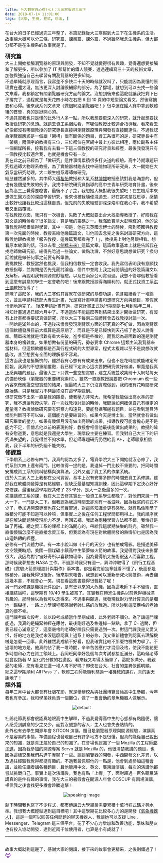 ```yaml
---
title: 台大觀察與心得(七)：大三寒假與大三下
date: 2018-07-14 11:01:00
tags: [大學, 生機, 程式, 想法, ]
---
```


&#x5728;&#x53F0;&#x5927;&#x7684;&#x65E5;&#x5B50;&#x5DF2;&#x7D93;&#x904E;&#x5B8C;&#x4E09;&#x5E74;&#x6574;&#x4E86;&#xFF0C;&#x672C;&#x7BC7;&#x8A18;&#x9304;&#x5F9E;&#x5927;&#x4E09;&#x5BD2;&#x5047;&#x5230;&#x5927;&#x4E09;&#x4E0B;&#x5728;&#x751F;&#x6A5F;&#x7CFB;&#x7684;&#x751F;&#x6D3B;&#x3002;&#x6545;&#x4E8B;&#x7DDA;&#x5927;&#x6982;&#x53EF;&#x4EE5;&#x5206;&#x4E09;&#x689D;&#xFF0C;&#x7814;&#x7A76;&#x7BC7;&#x3001;&#x8AB2;&#x696D;&#x7BC7;&#x3001;&#x8AB2;&#x5916;&#x7BC7;&#xFF0C;&#x4E0D;&#x904E;&#x96D6;&#x7136;&#x6211;&#x5FF5;&#x751F;&#x6A5F;&#x7CFB;&#xFF0C;&#x4F46;&#x5927;&#x90E8;&#x5206;&#x90FD;&#x4E0D;&#x662F;&#x5728;&#x751F;&#x6A5F;&#x7CFB;&#x7684;&#x6545;&#x4E8B;&#x5C31;&#x662F;&#x4E86;&#x3002;
<!-- more --> 
<a name="more"></a>
<span style="font-size: large;"><b>&#x7814;&#x7A76;&#x7BC7;</b></span><br>
&#x5927;&#x4E09;&#x4E0A;&#x958B;&#x59CB;&#x63A5;&#x89F8;&#x700F;&#x89BD;&#x5668;&#x7684;&#x539F;&#x7406;&#x8207;&#x958B;&#x767C;&#xFF0C;&#x4E0D;&#x77E5;&#x4E0D;&#x89BA;&#x5C31;&#x8B8A;&#x5F97;&#x5F88;&#x6709;&#x8208;&#x8DA3;&#xFF0C;&#x89BA;&#x5F97;&#x9084;&#x60F3;&#x8981;&#x63A5;&#x89F8;&#x548C;&#x4E86;&#x89E3;&#x66F4;&#x591A;&#xFF0C;&#x6240;&#x4EE5;&#x53C3;&#x52A0;&#x4E86; IT &#x90A6;&#x5E6B;&#x5FD9;&#x7684;&#x9435;&#x4EBA;&#x7AF6;&#x8CFD;&#xFF0C;&#x900F;&#x904E;&#x9023;&#x7E8C;&#x5BEB;&#x4E09;&#x5341;&#x5929;&#x7684;&#x6280;&#x8853;&#x6587;&#x7AE0;&#xFF0C;&#x52A0;&#x5F37;&#x8207;&#x5F37;&#x8FEB;&#x81EA;&#x5DF1;&#x53BB;&#x5B78;&#x7FD2;&#x6709;&#x95DC;&#x700F;&#x89BD;&#x5668;&#x7684;&#x66F4;&#x591A;&#x77E5;&#x8B58;&#x3002;<br>
&#x4E0D;&#x904E;&#x55AE;&#x7D14;&#x5C31;&#x539F;&#x7406;&#x800C;&#x8A00;&#xFF0C;&#x6211;&#x5BEB;&#x5DEE;&#x4E0D;&#x591A;&#x5FEB;&#x4E8C;&#x5341;&#x5929;&#x7684;&#x6642;&#x5019;&#x5C31;&#x6C92;&#x6599;&#x4E86;&#xFF0C;&#x53EA;&#x80FD;&#x8AAA;&#x56E0;&#x70BA;&#x6211;&#x61C2;&#x7684;&#x539F;&#x7406;&#x5BE6;&#x5728;&#x9084;&#x592A;&#x6DFA;&#xFF0C;&#x7121;&#x6CD5;&#x66F4;&#x6DF1;&#x5165;&#x8A0E;&#x8AD6;&#x5F88;&#x7D30;&#x7BC0;&#x7684;&#x90E8;&#x5206;&#x3002;&#x70BA;&#x4E86;&#x6490;&#x5834;&#xFF0C;&#x5C31;&#x60F3;&#x5230;&#x53EF;&#x4EE5;&#x53BB;&#x627E;&#x4E00;&#x4E9B;&#x8AD6;&#x6587;&#x4F86;&#x770B;&#xFF0C;&#x6211;&#x90FD;&#x9396;&#x5B9A;&#x6709;&#x95DC;&#x700F;&#x89BD;&#x5668;&#x7814;&#x7A76;&#x65B9;&#x9762;&#x7684;&#x8AD6;&#x6587;&#x3002;&#x6C92;&#x60F3;&#x5230;&#x5F8C;&#x4F86;&#x4E5F;&#x9019;&#x9EBC;&#x5C31;&#x8B93;&#x6211;&#x628A;&#x5269;&#x4E0B;&#x65E5;&#x5B50;&#x6490;&#x5B8C;&#x4E86;&#xFF0C;&#x904E;&#x7A0B;&#x5C31;&#x662F;&#x6BCF;&#x5929;&#x82B1;&#x56DB;&#x5C0F;&#x6642;&#x5DE6;&#x53F3;&#x628A; 6 &#x5230; 10 &#x9801;&#x7684;&#x4E2D;&#x77ED;&#x578B;&#x8AD6;&#x6587;&#x770B;&#x6587;&#xFF0C;&#x7136;&#x5F8C;&#x5BEB;&#x6458;&#x8981;&#x548C;&#x5FC3;&#x5F97;&#x3002;&#x5F8C;&#x4F86;&#x6211;&#x7CFB;&#x5217;&#x6587;&#x7AE0;&#x4F86;&#x300A;&#x505A;&#x500B;&#x7DB2;&#x8DEF;&#x700F;&#x89BD;&#x5668;&#x5427;&#xFF01;&#x300B;&#x5F88;&#x5E78;&#x904B;&#x5728;&#x9435;&#x4EBA;&#x8CFD;&#x4E2D;&#x62FF;&#x5230;&#x8EDF;&#x9AD4;&#x7D44;&#x7684;&#x9996;&#x734E;&#xFF0C;&#x771F;&#x7684;&#x662F;&#x633A;&#x958B;&#x5FC3;&#x7684;&#x3002;<br>
&#x4E0D;&#x904E;&#x5176;&#x5BE6;&#x6211;&#x4E5F;&#x53EA;&#x662F;&#x61C2;&#x7684;&#x6BD4;&#x5916;&#x884C;&#x4EBA;&#x591A;&#x4E00;&#x9EDE;&#x3002;&#x6240;&#x4EE5;&#x6211;&#x60F3;&#x8981;&#x66F4;&#x6DF1;&#x5165;&#x7684;&#x7814;&#x7A76;&#xFF0C;&#x5C31;&#x5347;&#x8D77;&#x60F3;&#x8981;&#x627E;&#x6559;&#x6388;&#x505A;&#x7814;&#x7A76;&#x7684;&#x5FF5;&#x982D;&#x3002;&#x5C31;&#x8DD1;&#x53BB;&#x8CC7;&#x5DE5;&#x7CFB;&#x7DB2;&#x7AD9;&#x770B;&#xFF0C;&#x6709;&#x54EA;&#x500B;&#x6559;&#x6388;&#x6BD4;&#x8F03;&#x9069;&#x5408;&#x6307;&#x5C0E;&#x6211;&#xFF0C;&#x770B;&#x4F86;&#x770B;&#x53BB;&#x597D;&#x50CF;&#x90FD;&#x6C92;&#x6709;&#x54EA;&#x500B;&#x6559;&#x6388;&#x7684;&#x7814;&#x7A76;&#x5C08;&#x9577;&#x76F4;&#x63A5;&#x8207;&#x700F;&#x89BD;&#x5668;&#x539F;&#x7406;&#x8207;&#x958B;&#x767C;&#x6709;&#x76F4;&#x63A5;&#x95DC;&#x9023;&#x6027;&#x3002;&#x4E0D;&#x904E;&#x6211;&#x8A8D;&#x70BA;&#x700F;&#x89BD;&#x5668;&#x61C9;&#x8A72;&#x662F;&#x4E00;&#x500B;&#x8DDF;&#x300C;&#x67B6;&#x69CB;&#x300D;&#x5F88;&#x6709;&#x95DC;&#x4FC2;&#x7684;&#x984C;&#x76EE;&#xFF0C;&#x8CC7;&#x5DE5;&#x7CFB;&#x5F88;&#x5DE7;&#x7684;&#x662F;&#xFF0C;&#x7814;&#x7A76;&#x5C08;&#x9577;&#x4E2D;&#x6709;&#x300C;&#x67B6;&#x69CB;&#x300D;&#x5169;&#x500B;&#x5B57;&#x7684;&#x6559;&#x6388;&#x6709;&#x4E09;&#x4F4D;&#xFF0C;&#x4E09;&#x4F4D;&#x90FD;&#x4F4D;&#x5728;&#x5B98;&#x7DB2;&#x4E2D;&#x6700;&#x4E0A;&#x65B9;&#x5F7C;&#x6B64;&#x76F8;&#x9023;&#xFF0C;&#x5169;&#x4F4D;&#x526F;&#x7CFB;&#x4E3B;&#x4EFB;&#x4E00;&#x500B;&#x7DB2;&#x5A92;&#x6240;&#x9577;&#xFF0C;&#x63A5;&#x8457;&#x6211;&#x6709;&#x53BB;&#x770B;&#x4E00;&#x4E0B;&#x9019;&#x4E09;&#x500B;&#x6559;&#x6388;&#x7684;&#x7814;&#x7A76;&#x80CC;&#x666F;&#x548C;&#x7D93;&#x6B77;&#xFF0C;&#x6700;&#x5F8C;&#x6211;&#x767C;&#x73FE;&#x53EA;&#x6709;&#x4E00;&#x500B;&#x6559;&#x6388;&#x6BD4;&#x8F03;&#x9069;&#x5408;&#x6211;&#xFF0C;&#x4E5F;&#x5C31;&#x662F;&#x6A5F;&#x6703;&#x53EA;&#x6709;&#x4E00;&#x6B21;&#x3002;<br>
&#x6211;&#x5728;&#x6B64;&#x4E4B;&#x524D;&#x5DF2;&#x7D93;&#x70BA;&#x4E86;&#x300C;&#x505A;&#x7814;&#x7A76;&#x300D;&#x9019;&#x4EF6;&#x4E8B;&#x60C5;&#x7D2F;&#x7A4D;&#x5F88;&#x591A;&#x6253;&#x4EA4;&#x9053;&#x7684;&#x7D93;&#x9A57;&#x3002;&#x9AD8;&#x4E2D;&#x6642;&#x671F;&#x5C08;&#x984C;&#x7814;&#x7A76;&#x627E;&#x904E;&#x5E2B;&#x5927;&#x7269;&#x7406;&#x7CFB;&#x6559;&#x6388;&#xFF0C;&#x70BA;&#x4E86;&#x5BE6;&#x9A57;&#x5668;&#x6750;&#x8DD1;&#x53BB;&#x627E;&#x4E2D;&#x7814;&#x9662;&#x7269;&#x7406;&#x6240;&#x7814;&#x7A76;&#x54E1;&#xFF0C;&#x5927;&#x4E00;&#x958B;&#x59CB;&#x5728;&#x5927;&#x6C23;&#x7CFB;&#x7576;&#x7814;&#x7A76;&#x52A9;&#x7406;&#xFF0C;&#x5927;&#x4E8C;&#x8DDF;&#x751F;&#x6A5F;&#x7CFB;&#x5C0E;&#x5E2B;&#x505A;&#x7814;&#x7A76;&#x3002;<br>
&#x7D93;&#x6B77;&#x96D6;&#x7136;&#x6EFF;&#x591A;&#x7684;&#xFF0C;&#x5176;&#x4E2D;&#x5E2B;&#x5927;<u>&#x5085;&#x7956;&#x6021;</u>&#x6559;&#x6388;&#x548C;&#x5927;&#x6C23;&#x7CFB;<u>&#x6797;&#x535A;&#x96C4;</u>&#x6559;&#x6388;&#x61C9;&#x8A72;&#x5C0D;&#x6211;&#x662F;&#x6EFF;&#x610F;&#x7684;&#xFF0C;&#x4F46;&#x4E5F;&#x6709;&#x5E7E;&#x500B;&#x662F;&#x5931;&#x6557;&#x7684;&#x4F8B;&#x5B50;&#x3002;&#x6211;&#x627E;&#x4E2D;&#x7814;&#x9662;&#x7814;&#x7A76;&#x54E1;&#x6307;&#x5C0E;&#x7684;&#x9AD8;&#x4E2D;&#x751F;&#x9752;&#x5E74;&#x7814;&#x7A76;&#x57F9;&#x80B2;&#x8A08;&#x756B;&#xFF0C;&#x5F8C;&#x4F86;&#x56E0;&#x70BA;&#x9AD8;&#x4E09;&#x4E0A;&#x89BA;&#x5F97;&#x8981;&#x5538;&#x66F8;&#xFF0C;&#x6700;&#x5F8C;&#x4E0D;&#x4E86;&#x4E86;&#x4E4B;&#xFF0C;&#x6211;&#x60F3;&#x5979;&#x5927;&#x6982;&#x5C0D;&#x6211;&#x5F88;&#x5931;&#x671B;&#x5427;&#xFF01;&#x5728;&#x751F;&#x6A5F;&#x7CFB;&#x672C;&#x4F86;&#x60F3;&#x505A;&#x751F;&#x91AB;&#x65B9;&#x9762;&#x7684;&#x6DF1;&#x5EA6;&#x5B78;&#x7FD2;&#x7814;&#x7A76;&#xFF0C;&#x5F8C;&#x4F86;&#x4E5F;&#x88AB;&#x6211;&#x96A8;&#x4FBF;&#x6DF7;&#x904E;&#x53BB;&#xFF0C;&#x597D;&#x5728;&#x7576;&#x521D;&#x662F;&#x627E;&#x73ED;&#x5C0E;&#xFF0C;&#x611F;&#x60C5;&#x6BD4;&#x8F03;&#x597D;&#x4E5F;&#x8B93;&#x6211;&#x6BD4;&#x8F03;&#x6C92;&#x9019;&#x6A23;&#x81EA;&#x8CAC;&#x3002;&#x4F46;&#x5148;&#x524D;&#x7684;&#x5931;&#x6557;&#x7D93;&#x9A57;&#x537B;&#x6DF1;&#x6DF1;&#x70D9;&#x5370;&#x5728;&#x6211;&#x5FC3;&#x4E2D;&#xFF0C;&#x6211;&#x4E0D;&#x5E0C;&#x671B;&#x6211;&#x53C8;&#x91CD;&#x8E48;&#x8986;&#x5FB9;&#x3002;<br>
&#x5728;&#x627E;&#x6559;&#x6388;&#x65B9;&#x9762;&#xFF0C;&#x6211;&#x53EA;&#x6709;&#x4E00;&#x6B21;&#x6A5F;&#x6703;&#xFF0C;&#x5931;&#x6557;&#x4E86;&#x5927;&#x6982;&#x5C31;&#x8981;&#x51FA;&#x53F0;&#x5927;&#x627E;&#x6307;&#x5C0E;&#x6559;&#x6388;&#x4E86;&#x3002;&#x597D;&#x96AA;&#x6211;&#x5728;&#x5BEB;&#x6587;&#x7AE0;&#x7684;&#x6642;&#x5019;&#x770B;&#x4E86;&#x5F88;&#x591A;&#x8AD6;&#x6587;&#xFF0C;&#x7B97;&#x662F;&#x6211;&#x7684;&#x7C4C;&#x78BC;&#x4E4B;&#x4E00;&#x3002;&#x6211;&#x6EFF;&#x6B23;&#x8CDE;&#x6E05;&#x5927;<u>&#x5F6D;&#x660E;&#x8F1D;</u>&#x7684;&#xFF0C;&#x4ED6;&#x7684;&#x6545;&#x4E8B;&#x6211;&#x89BA;&#x5F97;&#x90FD;&#x5F88;&#x503C;&#x5F97;&#x5B78;&#x7FD2;&#xFF0C;&#x5176;&#x4E2D;&#x4E00;&#x9805;&#x662F;&#xFF0C;&#x4ED6;&#x5728;&#x53BB;&#x82F1;&#x570B;&#x5FF5;&#x535A;&#x58EB;&#x7684;&#x6642;&#x5019;&#xFF0C;&#x98DB;&#x5230;&#x82F1;&#x570B;&#x8207;&#x6559;&#x6388;&#x7B2C;&#x4E00;&#x6B21;&#x898B;&#x9762;&#x7684;&#x6642;&#x5019;&#xFF0C;&#x6559;&#x6388;&#x4E1F;&#x7D66;&#x4ED6;&#x5E7E;&#x7BC7;&#x8AD6;&#x6587;&#xFF0C;&#x53EB;&#x4ED6;&#x56DE;&#x53BB;&#x5FF5;&#x5B8C;&#x4E4B;&#x5F8C;&#x4F86;&#x8A0E;&#x8AD6;&#x7814;&#x7A76;&#x65B9;&#x5411;&#xFF0C;&#x9019;&#x6642;&#x5019;&#x4ED6;&#x8DDF;&#x6559;&#x6388;&#x8AAA;&#x300C;&#x5831;&#x544A;&#x6559;&#x6388;&#xFF0C;&#x9019;&#x5E7E;&#x7BC7;&#x6211;&#x90FD;&#x770B;&#x5B8C;&#x4E86;&#xFF01;&#x300D;&#xFF0C;&#x6559;&#x6388;&#x99AC;&#x4E0A;&#x5C0D;&#x4ED6;&#x53E6;&#x773C;&#x76F8;&#x770B;&#x3002;&#x60F3;&#x770B;&#x539F;&#x672C;&#x6545;&#x4E8B;&#x7684;&#x8A71;&#xFF0C;&#x53EF;&#x4EE5;&#x53BB;&#x770B;<a href="https://mhperng.blogspot.com/2011/07/blog-post_22.html" target="_blank">&#x3008;&#x528D;&#x6A4B;&#x53BB;&#x4F86;&#x3009;</a>&#x9019;&#x7BC7;&#x6587;&#x7AE0;&#x3002;&#x9019;&#x7BC7;&#x6545;&#x4E8B;&#x57FA;&#x672C;&#x4E0A;&#x5C31;&#x662F;&#x544A;&#x8A34;&#x6211;&#x5728;&#x627E;&#x8001;&#x5E2B;&#x505A;&#x7814;&#x7A76;&#x524D;&#xFF0C;&#x7E3D;&#x5F97;&#x5148;&#x5538;&#x904E;&#x4E00;&#x4E9B;&#x8AD6;&#x6587;&#x3001;&#x505A;&#x9EDE;&#x529F;&#x8AB2;&#xFF0C;&#x4E0D;&#x7136;&#x597D;&#x610F;&#x601D;&#x8AAA;&#x60F3;&#x505A;&#x7814;&#x7A76;&#xFF1F;&#x63DB;&#x53E5;&#x8A71;&#x8AAA;&#x5C31;&#x662F;&#x505A;&#x4EFB;&#x4F55;&#x4E8B;&#x4E4B;&#x524D;&#x8981;&#x6709;&#x6240;&#x6E96;&#x5099;&#x3002;<br>
&#x6211;&#x6311;&#x6559;&#x6388;&#xFF0C;&#x6559;&#x6388;&#x7576;&#x7136;&#x4E5F;&#x6311;&#x6211;&#xFF0C;&#x4F46;&#x6211;&#x76F8;&#x4FE1;&#x6559;&#x6388;&#x4E00;&#x5B9A;&#x6703;&#x6536;&#x6211;&#x3002;&#x6211;&#x5148;&#x5BEB;&#x4FE1;&#x8868;&#x660E;&#x6211;&#x6709;&#x610F;&#x9858;&#x627E;&#x6559;&#x6388;&#x6307;&#x5C0E;&#xFF0C;&#x4E26;&#x8A62;&#x554F;&#x662F;&#x5426;&#x5148;&#x898B;&#x9762;&#x8A0E;&#x8AD6;&#x904E;&#xFF0C;&#x4FE1;&#x4EF6;&#x4E2D;&#x4E26;&#x9644;&#x4E0A;&#x6211;&#x4E4B;&#x524D;&#x95B1;&#x8B80;&#x904E;&#x7684;&#x597D;&#x5E7E;&#x7BC7;&#x8AD6;&#x6587;&#x4EE5;&#x53CA;&#x89E3;&#x6790;&#xFF0C;&#x518D;&#x8AAA;&#x660E;&#x6211;&#x6709;&#x958B;&#x6E90;&#x8CA2;&#x737B;&#x7D93;&#x9A57;&#xFF0C;&#x4EE5;&#x53CA;&#x5728;&#x5169;&#x5BB6;&#x516C;&#x53F8;&#x5BE6;&#x7FD2;&#x904E;&#x3002;&#x6211;&#x60F3;&#x4E0D;&#x7BA1;&#x54EA;&#x500B;&#x6559;&#x6388;&#x770B;&#x5230;&#x9019;&#x9EBC;&#x6709;&#x8AA0;&#x610F;&#x7684;&#x5B78;&#x751F;&#x4E00;&#x5B9A;&#x6703;&#x6536;&#x7684;&#x5427;&#xFF01;&#x5F8C;&#x4F86;&#x8DDF;&#x6559;&#x6388;&#x8AC7;&#x5F97;&#x6EFF;&#x9806;&#x5229;&#x7684;&#xFF0C;&#x5C31;&#x6B63;&#x5F0F;&#x627E;&#x8CC7;&#x5DE5;&#x7CFB;<a href="https://www.facebook.com/shihhaohung" target="_blank"><u>&#x6D2A;&#x58EB;&#x705D;</u></a>&#x6559;&#x6388;&#x6307;&#x5C0E;&#x4E86;&#xFF01;<br>
&#x92EA;&#x9673;&#x4E86;&#x9019;&#x9EBC;&#x591A;&#xFF0C;&#x6211;&#x7684;&#x5927;&#x4E09;&#x5BD2;&#x5047;&#x5176;&#x5BE6;&#x5C31;&#x5728;&#x505A;&#x7814;&#x7A76;&#x7684;&#x57FA;&#x790E;&#x529F;&#x8AB2;&#xFF0C;&#x5305;&#x542B;&#x7E7C;&#x7E8C;&#x770B;&#x4E86;&#x4E00;&#x5806;&#x8AD6;&#x6587;&#xFF0C;&#x4E26;&#x4E14;&#x7533;&#x8ACB;&#x79D1;&#x6280;&#x90E8;&#x5927;&#x5C08;&#x751F;&#x8A08;&#x756B;&#xFF0C;&#x5149;&#x662F;&#x5BEB;&#x8A08;&#x756B;&#x7533;&#x8ACB;&#x66F8;&#x548C;&#x60F3;&#x7814;&#x7A76;&#x65B9;&#x5411;&#x8207;&#x984C;&#x76EE;&#xFF0C;&#x5BD2;&#x5047;&#x5C31;&#x6084;&#x6084;&#x5730;&#x904E;&#x5B8C;&#x4E86;&#x3002; &#x5F8C;&#x4F86;&#x7533;&#x8ACB;&#x8A08;&#x756B;&#x6709;&#x904E;&#xFF0C;&#x7814;&#x7A76;&#x8A08;&#x756B;&#x6B63;&#x5F0F;&#x57F7;&#x884C;&#x671F;&#x9593;&#x662F;&#x4E03;&#x6708;&#x5230;&#x9694;&#x5E74;&#x4E8C;&#x6708;&#xFF0C;&#x5F97;&#x77E5;&#x8A08;&#x756B;&#x901A;&#x904E;&#x5DF2;&#x7D93;&#x516D;&#x6708;&#x4E2D;&#x4E86;&#x3002;&#x4E0D;&#x904E;&#x7576;&#x7136;&#x4E0D;&#x80FD;&#x9019;&#x9EBC;&#x7B49;&#x5230;&#x7D50;&#x679C;&#x51FA;&#x4F86;&#x624D;&#x958B;&#x59CB;&#x505A;&#x7814;&#x7A76;&#xFF0C;&#x6709;&#x6C92;&#x6709;&#x4E0A;&#x8A08;&#x756B;&#x90FD;&#x5F97;&#x8981;&#x8A8D;&#x771F;&#x505A;&#x7814;&#x7A76;&#xFF0C;&#x6240;&#x4EE5;&#x5927;&#x4E09;&#x4E0B;&#x6BCF;&#x5169;&#x4E09;&#x500B;&#x79AE;&#x62DC;&#x6703;&#x53BB;&#x627E;&#x6559;&#x6388;&#x8A0E;&#x8AD6;&#x4E00;&#x6B21;&#x3002;<br>
&#x4E00;&#x958B;&#x59CB;&#x662F;&#x6EFF;&#x71B1;&#x8840;&#x7684;&#xFF0C;&#x4E0D;&#x904E;&#x5F8C;&#x4F86;&#x6162;&#x6162;&#x767C;&#x73FE;&#x700F;&#x89BD;&#x5668;&#x65B9;&#x9762;&#x7684;&#x7814;&#x7A76;&#x771F;&#x7684;&#x4E0D;&#x597D;&#x505A;&#xFF0C;&#x56E0;&#x70BA;&#x700F;&#x89BD;&#x5668;&#x9019;&#x500B;&#x8EDF;&#x9AD4;&#x767C;&#x5C55;&#x76EE;&#x524D;&#x5927;&#x6982;&#x7B97;&#x662F;&#x9AD8;&#x539F;&#x671F;&#x4E86;&#xFF0C;&#x800C;&#x4E14;&#x662F;&#x4E0D;&#x662F;&#x5DF2;&#x7D93;&#x5FEB;&#x5230;&#x5929;&#x82B1;&#x677F;&#x4E86;&#x4E5F;&#x6C92;&#x4EBA;&#x8AAA;&#x5F97;&#x6E96;&#x3002;&#x7C21;&#x55AE;&#x4F86;&#x8AAA;&#x5C31;&#x662F;&#x5F88;&#x96E3;&#x6709;&#x91CD;&#x5927;&#x7A81;&#x7834;&#xFF0C;&#x9032;&#x6B65;&#x90FD;&#x662F;&#x4E9B;&#x5FAE;&#x7684;&#x3002;&#x800C;&#x6211;&#x8A8D;&#x70BA;&#x6700;&#x56F0;&#x96E3;&#x7684;&#x9084;&#x662F;&#x700F;&#x89BD;&#x5668;&#x672C;&#x8EAB;&#x7684;&#x8907;&#x96DC;&#x5EA6;&#xFF0C;&#x5982;&#x679C;&#x60F3;&#x505A;&#x6709;&#x4EFD;&#x91CF;&#x7684;&#x7814;&#x7A76;&#xFF0C;&#x52E2;&#x5FC5;&#x8981;&#x62FF; Chrome &#x9019;&#x985E;&#x4E3B;&#x6D41;&#x700F;&#x89BD;&#x5668;&#x4F86;&#x7576;&#x6750;&#x6599;&#xFF0C;&#x4F46;&#x9019;&#x985E;&#x8EDF;&#x9AD4;&#x90FD;&#x662F;&#x767E;&#x842C;&#x884C;&#x7A0B;&#x5F0F;&#x78BC;&#x7684;&#x5927;&#x578B;&#x5C08;&#x6848;&#xFF0C;&#x7A0B;&#x5F0F;&#x592A;&#x8907;&#x96DC;&#x4EE5;&#x81F3;&#x4E0D;&#x662F;&#x8AAA;&#x60F3;&#x6539;&#x5C31;&#x80FD;&#x6539;&#xFF0C;&#x751A;&#x81F3;&#x60F3;&#x8981;&#x6709;&#x5168;&#x9762;&#x7684;&#x7406;&#x89E3;&#x90FD;&#x4E0D;&#x5BB9;&#x6613;&#x3002;<br>
&#x9019;&#x65B9;&#x9762;&#x6211;&#x4E5F;&#x662F;&#x633A;&#x615A;&#x6127;&#x7684;&#xFF0C;&#x96D6;&#x7136;&#x6211;&#x6709;&#x5FC3;&#x60F3;&#x6709;&#x6709;&#x6210;&#x679C;&#x51FA;&#x4F86;&#xFF0C;&#x4F46;&#x4E5F;&#x4E0D;&#x662F;&#x82B1;&#x6642;&#x9593;&#x5C31;&#x80FD;&#x78BA;&#x5B9A;&#x6709;&#x56DE;&#x5831;&#x3002;&#x6211;&#x771F;&#x7684;&#x4E0D;&#x60F3;&#x91CD;&#x8E48;&#x8986;&#x5FB9;&#xFF0C;&#x6211;&#x5DF2;&#x7D93;&#x4E0B;&#x5B9A;&#x6C7A;&#x5FC3;&#x9019;&#x6B21;&#x8981;&#x628A;&#x7814;&#x7A76;&#x505A;&#x597D;&#x505A;&#x6EFF;&#xFF0C;&#x7562;&#x7ADF;&#x662F;&#x6211;&#x771F;&#x6B63;&#x611F;&#x8208;&#x8DA3;&#x7684;&#x984C;&#x76EE;&#x3002;&#x6700;&#x5F8C;&#x5927;&#x4E09;&#x4E0B;&#x53EA;&#x505A;&#x4E00;&#x4E9B;&#x7A7A;&#x60F3;&#x5BE6;&#x9A57;&#xFF0C;&#x5EFA;&#x7ACB;&#x7CFB;&#x7D71;&#x4E26;&#x6536;&#x96C6;&#x524D;&#x5341;&#x5927;&#x7DB2;&#x7AD9;&#x6BCF;&#x5929;&#x7684;&#x5099;&#x4EFD;&#x6620;&#x50CF;&#xFF08;&#x700F;&#x89BD;&#x5668;&#x7684;&#x91CD;&#x8981;&#x7814;&#x7A76;&#x7D20;&#x6750;&#xFF09;&#x3002;&#x96D6;&#x7136;&#x4E00;&#x76F4;&#x8DDF;&#x6559;&#x6388;&#x8AAA;&#x8981;&#x628A; Chromium &#x6539;&#x4E00;&#x4E9B;&#x5167;&#x5BB9;&#x4F86;&#x505A;&#x61C9;&#x8B49;&#x7A7A;&#x60F3;&#x5BE6;&#x9A57;&#x7684;&#x7D50;&#x679C;&#xFF0C;&#x4F46;&#x6700;&#x7D42;&#x5927;&#x4E09;&#x4E0B;&#x4ECD;&#x6C92;&#x5BE6;&#x969B;&#x505A;&#x5230;&#xFF0C;&#x6211;&#x7684;&#x78BA;&#x6709;&#x82B1;&#x6642;&#x9593;&#x7814;&#x7A76;&#x539F;&#x59CB;&#x78BC;&#xFF0C;&#x53EA;&#x662F;&#x6211;&#x5BE6;&#x529B;&#x4E0D;&#x5920;&#x6700;&#x7D42;&#x6C92;&#x5728;&#x9019;&#x5B78;&#x671F;&#x505A;&#x5230;&#x3002;<br>
&#x4F46;&#x7814;&#x7A76;&#x505A;&#x4E0D;&#x51FA;&#x4F86;&#x4E00;&#x76F4;&#x662F;&#x6211;&#x7684;&#x96B1;&#x6182;&#xFF0C;&#x4F7F;&#x6211;&#x58D3;&#x529B;&#x975E;&#x5E38;&#x5927;&#x3002;&#x6211;&#x5E0C;&#x671B;&#x6211;&#x80FD;&#x505A;&#x51FA;&#x9AD8;&#x6C34;&#x6E96;&#x7684;&#x7814;&#x7A76;&#xFF0C;&#x6211;&#x4E0D;&#x60F3;&#x8B93;&#x6559;&#x6388;&#x5931;&#x671B;&#x3002;&#x5728;&#x4E00;&#x6B21;&#x627E;&#x6559;&#x6388;&#x8A0E;&#x8AD6;&#x7684;&#x6642;&#x5019;&#xFF0C;&#x6211;&#x554F;&#x8AAA;&#x5982;&#x4F55;&#x78BA;&#x4FDD;&#x81EA;&#x5DF1;&#x6709;&#x7A69;&#x5B9A;&#x7684;&#x7522;&#x91CF;&#x5462;&#xFF1F;&#x6559;&#x6388;&#x8AAA;&#x505A;&#x7814;&#x7A76;&#x8981;&#x6709;&#x6D1E;&#x5BDF;&#x529B;&#x548C;&#x9060;&#x898B;&#xFF0C;&#x8981;&#x80FD;&#x767C;&#x6398;&#x54EA;&#x908A;&#x6709;&#x984C;&#x76EE;&#xFF0C;&#x4E26;&#x5728;&#x770B;&#x5230;&#x984C;&#x76EE;&#x6642;&#x5019;&#x80FD;&#x5224;&#x65B7;&#x53EF;&#x4E0D;&#x53EF;&#x4EE5;&#x505A;&#xFF0C;&#x9019;&#x500B;&#x80FD;&#x529B;&#x662F;&#x8981;&#x7DF4;&#x7FD2;&#x7684;&#x3002;&#x5982;&#x679C;&#x4ECA;&#x5929;&#x662F;&#x535A;&#x58EB;&#x751F;&#xFF0C;&#x7576;&#x7136;&#x5C31;&#x6703;&#x6709;&#x505A;&#x51FA;&#x7814;&#x7A76;&#x7562;&#x696D;&#x7684;&#x58D3;&#x529B;&#xFF0C;&#x5982;&#x679C;&#x6709;&#x5E7E;&#x500B;&#x6708;&#x6C92;&#x6709;&#x505A;&#x51FA;&#x4EAE;&#x773C;&#x7684;&#x6210;&#x679C;&#xFF0C;&#x6307;&#x5C0E;&#x6559;&#x6388;&#x53EF;&#x80FD;&#x6703;&#x64D4;&#x5FC3;&#x662F;&#x4E0D;&#x662F;&#x80FD;&#x529B;&#x4E0D;&#x8DB3;&#xFF0C;&#x4F46;&#x5018;&#x82E5;&#x4ED6;&#x4EE5;&#x524D;&#x7684;&#x8868;&#x73FE;&#x5920;&#x597D;&#xFF0C;&#x6559;&#x6388;&#x6703;&#x76F8;&#x4FE1;&#x4ED6;&#x6700;&#x5F8C;&#x80FD;&#x505A;&#x51FA;&#x6210;&#x679C;&#x7684;&#x3002;&#x6559;&#x6388;&#x7684;&#x78BA;&#x6709;&#x5B89;&#x6170;&#x9053;&#x6211;&#xFF0C;&#x610F;&#x601D;&#x5C31;&#x662F;&#x6211;&#x9084;&#x662F;&#x5927;&#x5B78;&#x751F;&#xFF0C;&#x73FE;&#x968E;&#x6BB5;&#x4E3B;&#x8981;&#x5728;&#x7DF4;&#x7FD2;&#x3002;&#x4F46;&#x6211;&#x5C0D;&#x81EA;&#x5DF1;&#x5927;&#x4E09;&#x4E0B;&#x7684;&#x7814;&#x7A76;&#x6EFF;&#x5931;&#x671B;&#x7684;&#xFF0C;&#x6211;&#x89BA;&#x5F97;&#x4E26;&#x4E0D;&#x5920;&#x6C34;&#x6E96;&#xFF0C;&#x4F46;&#x8001;&#x5E2B;&#x5C08;&#x984C;&#x7814;&#x7A76;&#x4ECD;&#x7136;&#x7D66;&#x6211; A+&#xFF0C;&#x8001;&#x5E2B;&#x9858;&#x610F;&#x76F8;&#x4FE1;&#x6211;&#xFF0C;&#x6211;&#x4E0B;&#x534A;&#x5E74;&#x7684;&#x7814;&#x7A76;&#x7D55;&#x4E0D;&#x80FD;&#x5931;&#x6557;&#x3002;<br>
<span style="font-size: large;"><b>&#x4FEE;&#x8AB2;&#x7BC7;</b></span><br>
&#x4E0B;&#x5B78;&#x671F;&#x7CFB;&#x4E0A;&#x5FC5;&#x4FEE;&#x6709;&#x56DB;&#x9580;&#xFF0C;&#x6211;&#x771F;&#x7684;&#x8A8D;&#x70BA;&#x592A;&#x591A;&#x4E86;&#xFF0C;&#x96FB;&#x8CC7;&#x5B78;&#x9662;&#x5927;&#x4E09;&#x4E0B;&#x958B;&#x59CB;&#x5C31;&#x6C92;&#x5FC5;&#x4FEE;&#x4E86;&#xFF0C;&#x6211;&#x5011;&#x7CFB;&#x5230;&#x5927;&#x56DB;&#x4E0A;&#x9084;&#x6709;&#x5169;&#x9580;&#x3002;&#x6BD4;&#x8F03;&#x503C;&#x5F97;&#x4E00;&#x63D0;&#x7684;&#x662F;&#xFF0C;&#x6211;&#x9000;&#x6389;&#x4E00;&#x9580;&#x6BD4;&#x8F03;&#x4E0D;&#x91CD;&#x8981;&#x7684;&#xFF0C;&#x628A;&#x540C;&#x6642;&#x9593;&#x5B89;&#x6392;&#x6210;&#x8CC7;&#x5DE5;&#x7CFB;&#x7684;&#x8CC7;&#x6599;&#x7D50;&#x69CB;&#x8207;&#x6F14;&#x7B97;&#x6CD5;&#xFF0C;&#x53E6;&#x5916;&#x53C8;&#x9078;&#x4E86;&#x8CC7;&#x5DE5;&#x7CFB;&#x7684;&#x4F5C;&#x696D;&#x7CFB;&#x7D71;&#x3002;<br>
&#x7531;&#x65BC;&#x5927;&#x4E8C;&#x5230;&#x5927;&#x4E09;&#x4E0A;&#x6211;&#x90FD;&#x5728;&#x516C;&#x53F8;&#x5BE6;&#x7FD2;&#xFF0C;&#x57FA;&#x672C;&#x4E0A;&#x6C92;&#x6709;&#x5B89;&#x6392;&#x591A;&#x9918;&#x7684;&#x6642;&#x9593;&#x53BB;&#x8CC7;&#x5DE5;&#x7CFB;&#x4FEE;&#x8AB2;&#x3002;&#x96D6;&#x7136;&#x6211;&#x5728;&#x8EDF;&#x9AD4;&#x958B;&#x767C;&#x7B97;&#x662F;&#x6709;&#x9EDE;&#x7D93;&#x9A57;&#xFF0C;&#x4F46;&#x7F3A;&#x4E4F;&#x6700;&#x57FA;&#x790E;&#x77E5;&#x8B58;&#x8A13;&#x7DF4;&#xFF0C;&#x56E0;&#x6B64;&#x9019;&#x5B78;&#x671F;&#x4E0B;&#x5B9A;&#x6C7A;&#x5FC3;&#x597D;&#x597D;&#x4F86;&#x4FEE;&#x8AB2;&#x3002;&#x6700;&#x5F8C;&#x6211;&#x9019;&#x5B78;&#x671F;&#x7E3D;&#x5171;&#x4FEE;&#x4E86; 23 &#x5B78;&#x5206;&#xFF0C;&#x662F;&#x5927;&#x4E00;&#x4E4B;&#x5F8C;&#x6700;&#x591A;&#x7684;&#x4E00;&#x6B21;&#x3002;<br>
&#x5148;&#x8B1B;&#x8B1B;&#x8CC7;&#x5DE5;&#x7CFB;&#x7684;&#x8AB2;&#xFF0C;&#x6211;&#x5728;&#x5927;&#x4E09;&#x53BB;&#x4FEE;&#x5176;&#x5BE6;&#x6BD4;&#x4E00;&#x822C;&#x8CC7;&#x5DE5;&#x7CFB;&#x5B78;&#x751F;&#x90FD;&#x665A;&#x4E86;&#xFF0C;&#x5C0D;&#x4ED6;&#x5011;&#x4F86;&#x8AAA;&#x4E00;&#x9580;&#x5927;&#x4E00;&#x4E0B;&#xFF0C;&#x4E00;&#x9580;&#x662F;&#x5927;&#x4E8C;&#x4E0B;&#x3002;&#x4F46;&#x6211;&#x8A8D;&#x70BA;&#x6211;&#x9019;&#x6642;&#x9593;&#x53BB;&#x537B;&#x5225;&#x6709;&#x4E00;&#x756A;&#x6ECB;&#x5473;&#xFF0C;&#x56E0;&#x70BA;&#x6211;&#x5BEB;&#x7684;&#x7A0B;&#x5F0F;&#x4E0D;&#x5C11;&#x4E86;&#xFF0C;&#x53C3;&#x52A0;&#x904E;&#x958B;&#x6E90;&#x5C08;&#x6848;&#x4E5F;&#x5728;&#x516C;&#x53F8;&#x5BE6;&#x7FD2;&#x904E;&#xFF0C;&#x5C0D;&#x9019;&#x4E9B;&#x77E5;&#x8B58;&#x6703;&#x66F4;&#x6709;&#x611F;&#x89BA;&#x3002;&#x5C31;&#x6709;&#x9EDE;&#x50CF;&#x525B;&#x5B78;&#x4E86;&#x5FAE;&#x7A4D;&#x5206;&#x53EF;&#x80FD;&#x4E0D;&#x77E5;&#x9053;&#x53EF;&#x4EE5;&#x5E79;&#x561B;&#xFF0C;&#x4F46;&#x4E8B;&#x5BE6;&#x4E0A;&#x4E4B;&#x5F8C;&#x5728;&#x4EFB;&#x4F55;&#x5DE5;&#x7A0B;&#x5B78;&#x554F;&#x90FD;&#x7528;&#x5F97;&#x4E0A;&#x3002;&#x6211;&#x7684;&#x9806;&#x5E8F;&#x5C31;&#x662F;&#x5728;&#x89E3;&#x6C7A;&#x554F;&#x984C;&#x6642;&#x767C;&#x73FE;&#x80FD;&#x529B;&#x4E0D;&#x8DB3;&#xFF0C;&#x518D;&#x56DE;&#x53BB;&#x88DC;&#xFF0C;&#x6211;&#x8A8D;&#x70BA;&#x5169;&#x7A2E;&#x5B78;&#x7FD2;&#x65B9;&#x6CD5;&#x90FD;&#x4E0D;&#x932F;&#xFF0C;&#x6211;&#x6070;&#x597D;&#x662F;&#x7F3A;&#x4E86;&#x518D;&#x88DC;&#x3002;&#x7E3D;&#x4E4B;&#x8CC7;&#x5DE5;&#x7CFB;&#x7684;&#x8AB2;&#x90FD;&#x4E0A;&#x7684;&#x6EFF;&#x958B;&#x5FC3;&#x7684;&#xFF0C;&#x5E36;&#x7D66;&#x6211;&#x9019;&#x5B78;&#x671F;&#x5FEB;&#x6A02;&#x7684;&#x6642;&#x5149;&#x3002;&#x96D6;&#x7136;&#x6211;&#x4E00;&#x76F4;&#x5F88;&#x61CA;&#x60F1;&#x600E;&#x9EBC;&#x4E0D;&#x662F;&#x76F4;&#x63A5;&#x5FF5;&#x8CC7;&#x5DE5;&#x7CFB;&#xFF0C;&#x4F46;&#x6211;&#x8A8D;&#x70BA;&#x6709;&#x73FE;&#x5728;&#x5C0D;&#x8EDF;&#x9AD4;&#x958B;&#x767C;&#x7684;&#x71B1;&#x60C5;&#x537B;&#x4E5F;&#x662F;&#x56E0;&#x70BA;&#x6211;&#x5C71;&#x8FF4;&#x8DEF;&#x8F49;&#x7684;&#x7D93;&#x6B77;&#x3002;<br>
&#x5FC5;&#x4FEE;&#x6709;&#x4E00;&#x9580;&#x6D41;&#x9AD4;&#x529B;&#x5B78;&#x3002;&#x6709;&#x4E00;&#x672C;&#x5C0F;&#x8AAA;&#x53EB;&#x505A;&#x300A;&#x5341;&#x6708;&#x7684;&#x5929;&#x7A7A;&#x300B;&#x4E5F;&#x6709;&#x62CD;&#x6210;&#x96FB;&#x5F71;&#x3002;&#x662F;&#x63CF;&#x8FF0;&#x7F8E;&#x8607;&#x592A;&#x7A7A;&#x7AF6;&#x8CFD;&#x6642;&#x671F;&#xFF0C;&#x7F8E;&#x570B;&#x4E00;&#x500B;&#x7164;&#x7926;&#x5C0F;&#x93AE;&#x9AD8;&#x4E2D;&#x751F;&#x7BC9;&#x5922;&#x505A;&#x706B;&#x7BAD;&#x7684;&#x6545;&#x4E8B;&#x3002;&#x6211;&#x89BA;&#x5F97;&#x5C0D;&#x6211;&#x5F8C;&#x4F86;&#x5F71;&#x97FF;&#x5F88;&#x5927;&#xFF0C;&#x6211;&#x56E0;&#x70BA;&#x5C0D;&#x5B87;&#x5B99;&#x597D;&#x5947;&#x6240;&#x4EE5;&#x559C;&#x6B61;&#x7269;&#x7406;&#x5B78;&#xFF0C;&#x56E0;&#x70BA;&#x89BA;&#x5F97;&#x822A;&#x592A;&#x6280;&#x8853;&#x5F88;&#x8FF7;&#x4EBA;&#x800C;&#x559C;&#x6B61;&#x5DE5;&#x7A0B;&#x3002;&#x90A3;&#x6642;&#x5019;&#x6211;&#x5922;&#x60F3;&#x53BB; NASA &#x5DE5;&#x4F5C;&#x3002;&#x4E0D;&#x904E;&#x90A3;&#x6642;&#x6211;&#x53EA;&#x6709;&#x570B;&#x4E00;&#xFF0C;&#x8208;&#x6C96;&#x6C96;&#x53D6;&#x5F97;&#x4E86;&#x300A;&#x98DB;&#x884C;&#x5DE5;&#x7A0B;&#x57FA;&#x790E;&#x300B;&#x300A;&#x5BE6;&#x9A57;&#x706B;&#x7BAD;&#x539F;&#x7406;&#x8A2D;&#x8A08;&#x8207;&#x88FD;&#x4F5C;&#x300B;&#x5169;&#x672C;&#x66F8;&#x3002;&#x90FD;&#x662F;&#x770B;&#x5B8C;&#x524D;&#x5E7E;&#x7AE0;&#x5C31;&#x770B;&#x4E0D;&#x61C2;&#x4E86;&#xFF0C;&#x5F8C;&#x9762;&#x90FD;&#x662F;&#x5FAE;&#x7A4D;&#x5206;&#xFF0C;&#x8B93;&#x6211;&#x89BA;&#x5F97;&#x5F88;&#x632B;&#x6298;&#x3002;&#x5F8C;&#x4F86;&#x671F;&#x672B;&#x5831;&#x544A;&#xFF0C;&#x6211;&#x60F3;&#x5230;&#x53EF;&#x4EE5;&#x91CD;&#x65B0;&#x7814;&#x7A76;&#x706B;&#x7BAD;&#x6280;&#x8853;&#xFF0C;&#x518D;&#x53BB;&#x7FFB;&#x9019;&#x5E7E;&#x672C;&#x66F8;&#xFF0C;&#x4E0D;&#x7D93;&#x6703;&#x5FC3;&#x4E00;&#x7B11;&#xFF0C;&#x73FE;&#x5728;&#x770B;&#x9019;&#x4E9B;&#x66F8;&#x8B8A;&#x5F97;&#x5F88;&#x8F15;&#x9B06;&#x4E86;&#x5462;&#xFF01;<br>
&#x53E6;&#x4E00;&#x9580;&#x5FC5;&#x4FEE;&#x8AB2;&#x662F;&#x6A5F;&#x68B0;&#x5143;&#x4EF6;&#x8A2D;&#x8A08;&#xFF0C;&#x662F;&#x6709;&#x53F2;&#x4EE5;&#x4F86;&#x7684;&#x5927;&#x5371;&#x6A5F;&#xFF0C;&#x56E0;&#x70BA;&#x9019;&#x8001;&#x5E2B;&#x4E0B;&#x624B;&#x4E0D;&#x7559;&#x60C5;&#xFF0C;&#x76F4;&#x63A5;&#x8B1B;&#x7D50;&#x8AD6;&#x5427;&#xFF0C;&#x9019;&#x5B78;&#x671F;&#x6709; 10/40 &#x5B78;&#x751F;&#x88AB;&#x7576;&#x4E86;&#x3002;&#x5176;&#x5BE6;&#x6211;&#x5728;&#x8F49;&#x9032;&#x751F;&#x6A5F;&#x7CFB;&#x4EE5;&#x524D;&#x89BA;&#x5F97;&#x6A5F;&#x68B0;&#x6EFF;&#x6709;&#x8DA3;&#x7684;&#xFF0C;&#x90A3;&#x6642;&#x5019;&#x4EE5;&#x70BA;&#x6211;&#x53EF;&#x4EE5;&#x5FF5;&#x5F97;&#x4F86;&#xFF0C;&#x4E0D;&#x904E;&#x4E8B;&#x8207;&#x9858;&#x9055;&#xFF0C;&#x6211;&#x767C;&#x73FE;&#x6211;&#x5C0D;&#x529B;&#x5B78;&#x8A08;&#x7B97;&#x771F;&#x7684;&#x662F;&#x721B;&#x5730;&#x4E00;&#x8E4B;&#x7CCA;&#x5857;&#xFF0C;&#x4E00;&#x8DEF;&#x4E0A;&#x529B;&#x5B78;&#x8AB2;&#x7A0B;&#x90FD;&#x611F;&#x8B1D;&#x8001;&#x5E2B;&#x4EC1;&#x6148;&#x7684;&#x653E;&#x6211;&#x904E;&#x3002;&#x6240;&#x4EE5;&#x78B0;&#x5230;&#x9019;&#x9EBC;&#x56B4;&#x683C;&#x7684;&#x8001;&#x5E2B;&#x771F;&#x7684;&#x5F88;&#x4E0D;&#x5E78;&#x3002;<br>
&#x9019;&#x9580;&#x8AB2;&#x8003;&#x56DB;&#x6B21;&#x6BB5;&#x8003;&#xFF0C;&#x4E26;&#x4EE5;&#x6BB5;&#x8003;&#x6210;&#x7E3E;&#x7576;&#x4F5C;&#x5B78;&#x671F;&#x6210;&#x7E3E;&#xFF0C;&#x6B64;&#x5916;&#x8001;&#x5E2B;&#x4E0D;&#x8ABF;&#x5206;&#x3002;&#x70BA;&#x4E86;&#x8B93;&#x9019;&#x9580;&#x8AB2;&#x80FD;&#x904E;&#xFF0C;&#x6211;&#x771F;&#x7684;&#x662F;&#x7E43;&#x7DCA;&#x795E;&#x7D93;&#x5728;&#x61C9;&#x4ED8;&#xFF0C;&#x6700;&#x5F8C;&#x525B;&#x597D;&#x904E;&#x53CA;&#x683C;&#x908A;&#x7DE3;&#x4E00;&#x9EDE;&#x9EDE;&#xFF0C;&#x62FF;&#x4E86; C- &#x904E;&#x95DC;&#xFF0C;&#x4F46;&#x6211;&#x5DF2;&#x7D93;&#x5FC3;&#x6EFF;&#x610F;&#x8DB3;&#x4E86;&#xFF0C;&#x9019;&#x9EBC;&#x56B4;&#x683C;&#x7684;&#x8001;&#x5E2B;&#x597D;&#x96AA;&#x6211;&#x53EA;&#x9700;&#x8981;&#x9047;&#x5230;&#x4E00;&#x6B21;&#x3002;&#x5C0D;&#x9019;&#x9580;&#x8AB2;&#x6211;&#x662F;&#x53C8;&#x611B;&#x53C8;&#x6068;&#xFF0C;&#x597D;&#x7684;&#x5730;&#x65B9;&#x662F;&#x6211;&#x5F9E;&#x4F86;&#x6C92;&#x9019;&#x9EBC;&#x8A8D;&#x771F;&#x4E0A;&#x904E;&#x7CFB;&#x4E0A;&#x7684;&#x5FC5;&#x4FEE;&#xFF0C;&#x6211;&#x53C8;&#x91CD;&#x65B0;&#x9AD4;&#x6703;&#x5230;&#x8A8D;&#x771F;&#x53BB;&#x7406;&#x89E3;&#x6A5F;&#x68B0;&#x662F;&#x600E;&#x9EBC;&#x4E00;&#x56DE;&#x4E8B;&#xFF0C;&#x6B64;&#x5916;&#x96D6;&#x7136;&#x6211;&#x6210;&#x7E3E;&#x4E0D;&#x597D;&#x770B;&#xFF0C;&#x4F46;&#x6211;&#x78BA;&#x5BE6;&#x6BD4;&#x8F03;&#x4E0D;&#x90A3;&#x9EBC;&#x6015;&#x6A5F;&#x68B0;&#x529B;&#x5B78;&#x4E86;&#x3002;&#x4E0D;&#x904E;&#x58DE;&#x7684;&#x5730;&#x65B9;&#x662F;&#xFF0C;&#x4ED6;&#x771F;&#x7684;&#x4F54;&#x4E86;&#x6211;&#x4E00;&#x5806;&#x6642;&#x9593;&#xFF0C;&#x8F9B;&#x8F9B;&#x82E6;&#x82E6;&#x61C9;&#x4ED8;&#x624D;&#x6DF7;&#x500B;&#x53CA;&#x683C;&#xFF0C;&#x4F7F;&#x6211;&#x4E0D;&#x80FD;&#x82B1;&#x66F4;&#x591A;&#x6642;&#x9593;&#x548C;&#x5FC3;&#x529B;&#x5728;&#x8CC7;&#x5DE5;&#x9818;&#x57DF;&#x4E0A;&#x3002;&#x6211;&#x540C;&#x73ED;&#x540C;&#x5B78;&#x597D;&#x5E7E;&#x500B;&#x6BCF;&#x6B21;&#x8003;&#x8A66;&#x90FD;&#x63A5;&#x8FD1;&#x6EFF;&#x5206;&#xFF0C;&#x9019;&#x6642;&#x5019;&#x8001;&#x5E2B;&#x5C31;&#x6703;&#x8AAA;&#x6307;&#x8457; M &#x578B;&#x5316;&#x7684;&#x5206;&#x6578;&#x7684;&#x53F3;&#x908A;&#x8AAA;&#xFF0C;&#x770B;&#x4F86;&#x6211;&#x53C8;&#x8003;&#x5F97;&#x592A;&#x7C21;&#x55AE;&#x4E86;&#xFF0C;&#x9019;&#x9EBC;&#x591A;&#x6EFF;&#x5206;&#x3002;&#x6211;&#x89AA;&#x611B;&#x7684;&#x8001;&#x5E2B;&#xFF0C;&#x60A8;&#x6709;&#x770B;&#x898B;&#x5DE6;&#x908A;&#x4E00;&#x5806;&#x4EBA;&#x8003;&#x4E0D;&#x597D;&#x55CE;&#xFF1F;&#x5373;&#x4F7F;&#x5728;&#x53F0;&#x5927;&#xFF0C;&#x793E;&#x6703;&#x7684;&#x5DEE;&#x7570;&#x4F9D;&#x820A;&#x660E;&#x986F;&#x3002;<br>
&#x7E3D;&#x4E4B;&#x9019;&#x5B78;&#x671F;&#x9806;&#x5229; All Pass &#x4E86;&#xFF0C;&#x8EDF;&#x9AD4;&#x5DE5;&#x7A0B;&#x5E2B;&#x80FD;&#x9806;&#x5229;&#x71AC;&#x904E;&#x4E00;&#x5806;&#x6A5F;&#x68B0;&#x7684;&#x8AB2;&#x7A0B;&#xFF0C;&#x771F;&#x7684;&#x8B1D;&#x5929;&#x8B1D;&#x5730;&#x4E86;&#xFF01;<br>
<span style="font-size: large;"><b>&#x8AB2;&#x5916;&#x7BC7;</b></span><br>
&#x6BCF;&#x5E74;&#x4E09;&#x6708;&#x4E2D;&#x53F0;&#x5927;&#x90FD;&#x6703;&#x6709;&#x675C;&#x9D51;&#x82B1;&#x7BC0;&#xFF0C;&#x5C31;&#x662F;&#x8209;&#x8FA6;&#x6821;&#x7CFB;&#x8207;&#x793E;&#x5718;&#x535A;&#x89BD;&#x6703;&#x7D66;&#x9AD8;&#x4E2D;&#x751F;&#x53C3;&#x89C0;&#xFF0C;&#x4ECA;&#x5E74;&#x6211;&#x4E5F;&#x6709;&#x53C3;&#x52A0;&#x3002;&#x6211;&#x548C;&#x5B78;&#x5F1F;&#x59B9;&#x8CA0;&#x8CAC;&#x4E00;&#x500B;&#x6524;&#x4F4D;&#xFF0C;&#x505A;&#x4E86;&#x4E00;&#x96BB;&#x6703;&#x52D5;&#x7684;&#x7AE0;&#x9B5A;&#x6A5F;&#x5668;&#x4EBA;&#x505A;&#x5C55;&#x793A;&#x3002;<br>
<div align="center">
<img alt="default" src="https://user-images.githubusercontent.com/18013815/42726705-7499b5d6-87cb-11e8-8ddb-ee6a7517a5b3.png" style="max-width: 60%;"></div>
<br>
&#x675C;&#x9D51;&#x82B1;&#x7BC0;&#x6211;&#x90FD;&#x6703;&#x5F88;&#x8A8D;&#x771F;&#x5730;&#x8DDF;&#x9AD8;&#x4E2D;&#x751F;&#x89E3;&#x91CB;&#xFF0C;&#x4E0D;&#x904E;&#x6211;&#x89BA;&#x5F97;&#x9AD8;&#x4E2D;&#x751F;&#x7684;&#x5FC3;&#x614B;&#x90FD;&#x6709;&#x9EDE;&#x96A8;&#x4FBF;&#xFF0C;&#x8B93;&#x4EBA;&#x611F;&#x53D7;&#x5230;&#x8AA0;&#x610F;&#x7684;&#x5C11;&#x4E4B;&#x53C8;&#x5C11;&#x3002;&#x9762;&#x5C0D;&#x6C92;&#x8AA0;&#x610F;&#x7684;&#x5BA2;&#x4EBA;&#xFF0C;&#x4E3B;&#x4EBA;&#x4E5F;&#x6703;&#x5931;&#x53BB;&#x71B1;&#x60C5;&#x7684;&#x3002;<br>
&#x6B64;&#x5916;&#x4E5F;&#x6709;&#x53BB;&#x5B78;&#x751F;&#x958B;&#x6E90;&#x5E74;&#x6703; SITCON &#x6F14;&#x8B1B;&#xFF0C;&#x984C;&#x76EE;&#x662F;&#x700F;&#x89BD;&#x5668;&#x539F;&#x7406;&#x8207;&#x958B;&#x6E90;&#x7D93;&#x9A57;&#xFF0C;&#x6F14;&#x8B1B;&#x771F;&#x4E0D;&#x662F;&#x5BB9;&#x6613;&#x7684;&#x4E8B;&#x60C5;&#xFF0C;&#x6E96;&#x5099;&#x904E;&#x7A0B;&#x4E5F;&#x767C;&#x73FE;&#x81EA;&#x5DF1;&#x6709;&#x8A31;&#x591A;&#x5730;&#x65B9;&#x4E0D;&#x662F;&#x5F88;&#x61C2;&#xFF0C;&#x4F46;&#x771F;&#x7684;&#x80FD;&#x5F9E;&#x81EA;&#x5DF1;&#x8AAA;&#x51FA;&#x4F86;&#x7684;&#x77E5;&#x8B58;&#xFF0C;&#x5C31;&#x662F;&#x771F;&#x6B63;&#x5C6C;&#x65BC;&#x81EA;&#x5DF1;&#x7684;&#x77E5;&#x8B58;&#x4E86;&#x3002;&#x5728;&#x6703;&#x5834;&#x4E5F;&#x8A8D;&#x8B58;&#x4E86;&#x4E00;&#x500B; Mozilla &#x7684;&#x5DE5;&#x7A0B;&#x5E2B;<a aria-describedby="js_9l" class="titlebarText" data-ft="{&quot;tn&quot;:&quot;C&quot;}" data-hover="tooltip" data-hovercard data-tooltip-content="&#x913A;&#x5B50;&#x9032;" data-tooltip-position="above" href="https://www.facebook.com/garykwong888" id="js_6vm">&#x913A;&#x5B50;&#x9032;</a>&#xFF0C;&#x56E0;&#x70BA;&#x6211;&#x53C3;&#x52A0;&#x7684;&#x958B;&#x6E90;&#x5C08;&#x6848; Servo &#x5C31;&#x662F; Mozilla &#x7684;&#xFF0C;&#x4ED6;&#x5F88;&#x6E05;&#x695A;&#x6211;&#x8B1B;&#x7684;&#x984C;&#x76EE;&#xFF0C;&#x4E5F;&#x56E0;&#x70BA;&#x9019;&#x6A23;&#x4EA4;&#x96C6;&#x6211;&#x5011;&#x5171;&#x9032;&#x5348;&#x9910;&#x804A;&#x4E86;&#x4E00;&#x4E9B;&#x3002;&#x8AC7;&#x8AC7;&#x700F;&#x89BD;&#x5668;&#x7684;&#x958B;&#x767C;&#xFF0C;&#x4E2D;&#x897F;&#x958B;&#x767C;&#x6587;&#x5316;&#x5DEE;&#x7570;&#xFF0C;&#x4EE5;&#x53CA;&#x904E;&#x5F80;&#x7D93;&#x9A57;&#x6211;&#x89BA;&#x5F97;&#x90FD;&#x633A;&#x6709;&#x8DA3;&#x7684;&#x3002;&#x4E0D;&#x904E;&#x6211;&#x6700;&#x4F69;&#x670D;&#x4ED6;&#x7684;&#x4E00;&#x9EDE;&#x662F;&#xFF0C;&#x4ED6;&#x6703;&#x5230;&#x8655;&#x53C3;&#x52A0;&#x9019;&#x7A2E;&#x6703;&#x8B70;&#xFF0C;&#x4E26;&#x64D4;&#x4EFB;&#x8B1B;&#x8005;&#x8B1B;&#x5404;&#x7A2E;&#x984C;&#x76EE;&#xFF0C;&#x4E14;&#x4ED6;&#x80FD;&#x7528;&#x4E2D;&#x6587;&#x3001;&#x82F1;&#x6587;&#x3001;&#x5EE3;&#x6771;&#x8A71;&#x6F14;&#x8B1B;&#xFF0C;&#x6BCF;&#x6B21;&#x7684;&#x6F14;&#x8B1B;&#x4ED6;&#x90FD;&#x5617;&#x8A66;&#x6311;&#x6230;&#x81EA;&#x5DF1;&#x3002;&#x4E8B;&#x5BE6;&#x4E0A;&#x9019;&#x6B21;&#x6F14;&#x8B1B;&#x5F8C;&#xFF0C;&#x6211;&#x4E5F;&#x6709;&#x9EDE;&#x300C;&#x4E0A;&#x766E;&#x300D;&#x4E86;&#xFF0C;&#x9762;&#x5C0D;&#x8D85;&#x904E;&#x4E00;&#x767E;&#x540D;&#x807D;&#x773E;&#x6F14;&#x8B1B;&#x771F;&#x7684;&#x662F;&#x4EF6;&#x6709;&#x8DA3;&#x7684;&#x4E8B;&#x60C5;&#xFF0C;&#x6211;&#x5728;&#x5927;&#x4E09;&#x7684;&#x6691;&#x5047;&#x6703;&#x5728;&#x958B;&#x6E90;&#x4EBA;&#x5E74;&#x6703; COSCUP &#x6709;&#x5169;&#x5834;&#x6F14;&#x8B1B;&#xFF0C;&#x76F8;&#x4FE1;&#x6211;&#x4E4B;&#x5F8C;&#x6703;&#x627E;&#x66F4;&#x591A;&#x6A5F;&#x6703;&#x8D81;&#x52DD;&#x8FFD;&#x64CA;&#xFF01;
<div align="center">

![speaking image](https://user-images.githubusercontent.com/18013815/72507845-a6e13300-387f-11ea-98a2-a2a1756a24b3.jpg)
</div>


&#x5269;&#x4E0B;&#x6642;&#x9593;&#x6211;&#x4E5F;&#x5BEB;&#x4E86;&#x4E0D;&#x5C11;&#x7A0B;&#x5F0F;&#xFF0C;&#x90FD;&#x5E02;&#x50B3;&#x8AAA;&#x4E91;&#x5927;&#x5B78;&#x7562;&#x696D;&#x9700;&#x8981;&#x7D2F;&#x7A4D;&#x5341;&#x842C;&#x884C;&#x7A0B;&#x5F0F;&#x78BC;&#x624D;&#x5920;&#x6C34;&#x6E96;&#x3002;&#x6211;&#x60F3;&#x6211;&#x5927;&#x6982;&#x8F15;&#x9B06;&#x9054;&#x5230;&#x9019;&#x76EE;&#x6A19;&#x5427;&#xFF01;&#x5176;&#x4E2D;&#x9019;&#x5B78;&#x671F;&#x82B1;&#x6BD4;&#x8F03;&#x591A;&#x5FC3;&#x529B;&#x7684;&#x662F;&#x958B;&#x767C;&#x3010;<a href="https://github.com/weather-bot/weather-bot" target="_blank">&#x6C23;&#x8C61;&#x6A5F;&#x5668;&#x4EBA;</a>&#x3011;&#xFF0C;&#x9019;&#x662F;&#x4E00;&#x500B;&#x53EF;&#x4EE5;&#x56DE;&#x7B54;&#x4EFB;&#x4F55;&#x554F;&#x984C;&#x7684;&#x804A;&#x5929;&#x6A5F;&#x5668;&#x4EBA;&#xFF0C;&#x6211;&#x8B93;&#x5979;&#x53EF;&#x4EE5;&#x652F;&#x63F4; Line &#x3001;Messenger&#x3001;Telegram &#x9019;&#x4E09;&#x500B;&#x5E73;&#x53F0;&#x3002;&#x82B1;&#x4E86;&#x4E0D;&#x5C11;&#x5FC3;&#x529B;&#x589E;&#x52A0;&#x548C;&#x6539;&#x5584;&#x529F;&#x80FD;&#xFF0C;&#x5B78;&#x59B9;&#x548C;&#x670B;&#x53CB;&#x4E5F;&#x6709;&#x6295;&#x5165;&#x5354;&#x52A9;&#x958B;&#x767C;&#xFF0C;&#x9054;&#x5230;&#x8FD1;&#x5169;&#x5343;&#x4F4D;&#x4F7F;&#x7528;&#x8005;&#xFF0C;&#x4E5F;&#x7B97;&#x662F;&#x5C0F;&#x6709;&#x6210;&#x5C31;&#x4E86;&#xFF01;<br>
<hr>
<br>
&#x6545;&#x4E8B;&#x5927;&#x6982;&#x5C31;&#x5230;&#x9019;&#x908A;&#x4E86;&#xFF0C;&#x611F;&#x8B1D;&#x5927;&#x5BB6;&#x7684;&#x95B1;&#x8B80;&#xFF0C;&#x63A5;&#x4E0B;&#x4F86;&#x7684;&#x6545;&#x4E8B;&#x6703;&#x66F4;&#x7CBE;&#x91C7;&#xFF0C;&#x4E4B;&#x5F8C;&#x5225;&#x932F;&#x904E;&#x4E86;&#xFF01;<br>
<h3 class="r" style="background-color: white; color: #222222; font-family: arial, sans-serif; font-size: 18px; font-weight: normal; margin: 0px; overflow: hidden; padding: 0px; text-overflow: ellipsis; white-space: nowrap;">
<a href="https://emojipedia.org/smiling-face-with-smiling-eyes/" ping="/url?sa=t&amp;source=web&amp;rct=j&amp;url=https://emojipedia.org/smiling-face-with-smiling-eyes/&amp;ved=0ahUKEwjB0LDrkZ_cAhXQdd4KHVv-BeoQFgg0MAU" style="color: #660099; cursor: pointer; text-decoration-line: none;">&#x1F60A;</a></h3>
<div style="clear: both;"></div>

